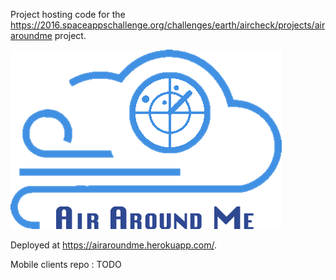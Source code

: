 Project hosting code for the https://2016.spaceappschallenge.org/challenges/earth/aircheck/projects/airaroundme project.


![Picture](public/img/logo.png)


Deployed at https://airaroundme.herokuapp.com/.


Mobile clients repo : TODO
